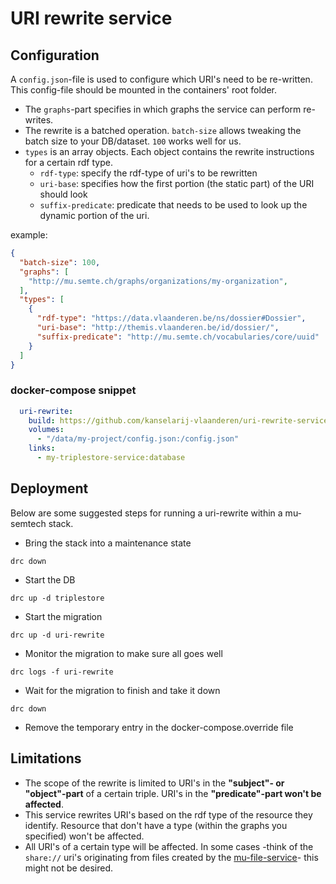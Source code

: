 # URI rewrite service

## Configuration

A `config.json`-file is used to configure which URI's need to be re-written. This config-file should be mounted in the containers' root folder.

- The `graphs`-part specifies in which graphs the service can perform re-writes. 
- The rewrite is a batched operation. `batch-size` allows tweaking the batch size to your DB/dataset. `100` works well for us.
- `types` is an array objects. Each object contains the rewrite instructions for a certain rdf type.
  - `rdf-type`: specify the rdf-type of uri's to be rewritten
  - `uri-base`: specifies how the first portion (the static part) of the URI should look
  - `suffix-predicate`: predicate that needs to be used to look up the dynamic portion of the uri.

example: 
```json
{
  "batch-size": 100,
  "graphs": [
    "http://mu.semte.ch/graphs/organizations/my-organization",
  ],
  "types": [
    {
      "rdf-type": "https://data.vlaanderen.be/ns/dossier#Dossier",
      "uri-base": "http://themis.vlaanderen.be/id/dossier/",
      "suffix-predicate": "http://mu.semte.ch/vocabularies/core/uuid"
    }
  ]
}
```

### docker-compose snippet

```yaml
  uri-rewrite:
    build: https://github.com/kanselarij-vlaanderen/uri-rewrite-service.git
    volumes:
      - "/data/my-project/config.json:/config.json"
    links:
      - my-triplestore-service:database
```

## Deployment

Below are some suggested steps for running a uri-rewrite within a mu-semtech stack.

- Bring the stack into a maintenance state
```
drc down
```
- Start the DB
```
drc up -d triplestore
```
- Start the migration
```
drc up -d uri-rewrite
```
- Monitor the migration to make sure all goes well 
```
drc logs -f uri-rewrite
```
- Wait for the migration to finish and take it down
```
drc down
```
- Remove the temporary entry in the docker-compose.override file

## Limitations

- The scope of the rewrite is limited to URI's in the **"subject"- or "object"-part** of a certain triple. URI's in the **"predicate"-part won't be affected**.
- This service rewrites URI's based on the rdf type of the resource they identify. Resource that don't have a type (within the graphs you specified) won't be affected.
- All URI's of a certain type will be affected. In some cases -think of the `share://` uri's originating from files created by the [mu-file-service](https://github.com/mu-semtech/file-service)- this might not be desired.